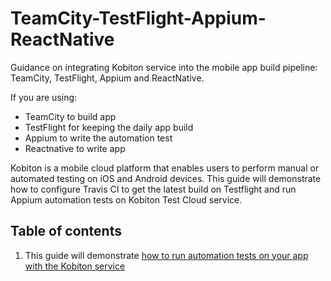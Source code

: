 # TeamCity-TestFlight-Appium-ReactNative
Guidance on integrating Kobiton service into the mobile app build pipeline: TeamCity, TestFlight, Appium and ReactNative.

If you are using:
+ TeamCity to build app
+ TestFlight for keeping the daily app build
+ Appium to write the automation test
+ Reactnative to write app

Kobiton is a mobile cloud platform that enables users to perform manual or automated testing on iOS and Android devices. This guide will demonstrate how to configure Travis CI to get the latest build on Testflight and run Appium automation tests on Kobiton Test Cloud service.

## Table of contents

1. This guide will demonstrate [how to run automation tests on your app with the Kobiton service](1-run-automation-test.md)